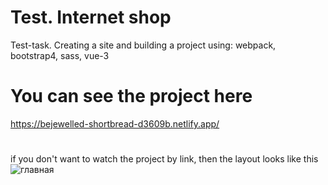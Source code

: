 # Test. Internet shop
Test-task. Creating a site and building a project using: webpack, bootstrap4, sass, vue-3

# You can see the project here
https://bejewelled-shortbread-d3609b.netlify.app/

#
if you don't want to watch the project by link, then the layout looks like this
![главная](https://github.com/LilysPictures/Test-task__from__Maksidom/assets/87022711/61654c4e-e707-4a82-980d-ba78fecde97c)
